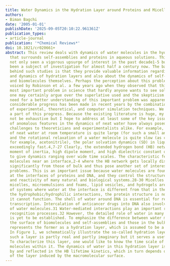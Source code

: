 ```yaml
---
title: Water Dynamics in the Hydration Layer around Proteins and Micelles
authors:
- Biman Bagchi
date: '2005-01-01'
publishDate: '2025-09-05T20:10:22.961361Z'
publication_types:
- article-journal
publication: '*Chemical Reviews*'
doi: 10.1021/cr020661+
abstract: This review deals with dynamics of water molecules in the hydration layer
  that surrounds self-assemblies and proteins in aqueous solutions. This topic has
  not only seen a vigorous upsurge of interest in the past decade1-5 but also has
  been a subject of investigation for almost half a century now. The basic motivation
  behind such studies is that they provide valuable information regarding the structure
  and dynamics of hydration layers and also about the dynamics of self-assemblies
  and biomolecules themselves. Perhaps the perception about this problem was aptly
  voiced by Robinson et al. a few years ago when they observed that this \"is the
  most important problem in science that hardly anyone wants to see solved.\"6 While
  one may certainly argue over the superlative used and the skepticism voiced, the
  need for a better understanding of this important problem was apparent. Fortunately,
  considerable progress has been made in recent years by the combination of a host
  of experimental, theoretical, and computer simulation techniques. We aim to review
  a part of this progress. Because the existing literature is huge, my review may
  not be exhaustive but I hope to address at least some of the key issues. A myriad
  of anomalous features in the dynamics of neat water have always posed interesting
  challenges to theoreticians and experimentalists alike. For example, while the viscosity
  of neat water at room temperature is quite large (for such a small and light molecule)
  and the rotational relaxation of a water molecule is quite slow (as compared to,
  for example, acetonitrile), the polar solvation dynamics (SD) in liquid water is
  exceedingly fast.4,7-27 Clearly, the extended hydrogen bond (HB) network, small
  moment of inertia, high dipole moment, and high dielectric constant of water combine
  to give dynamics ranging over wide time scales. The characteristic features of water
  molecules near an interface,2-4 where the HB network gets locally disrupted, differ
  significantly from those of bulk and thus pose another set of interesting dynamical
  problems. This is an important issue because water molecules are found in abundance
  at the interfaces of proteins and DNA, and they control the structure, function,
  and reactivity of many natural and biological systems.28-30 Micelles and reverse
  micelles, microemulsions and foams, lipid vesicles, and hydrogels are some examples
  of systems where water at the interface is different from that in the bulk. Without
  the hydrophobic/hydrophilic interactions, the protein structure is not stable and
  it cannot function. The shell of water around DNA is essential for replication and
  transcription. Intercalation of anticancer drugs into DNA also involves active participation
  of water molecules.31 Water-mediated interactions play an important role in biomolecular
  recognition processes.32 However, the detailed role of water in many of these processes
  is yet to be established. To emphasize the difference between water molecules at
  the surface of biomolecules and self-assemblies and those in the bulk, one often
  represents the former as a hydration layer, which is assumed to be a distinct entity.
  In Figure 1, we schematically illustrate the so-called hydration layer. Obviously,
  such a layer is partly real and partly imaginary but it serves a useful purpose.
  To characterize this layer, one would like to know the time scale of motion of water
  molecules within it. The dynamics of water in this hydration layer is partly determined
  by and reflected in the HB lifetime kinetics, which in turn depends on the structure
  of the layer induced by the macromolecular surface.
---
```


